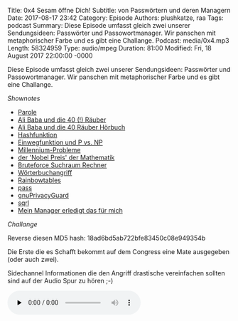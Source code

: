 Title: 0x4 Sesam öffne Dich! 
Subtitle: von Passwörtern und deren Managern
Date: 2017-08-17 23:42
Category: Episode
Authors: plushkatze, raa 
Tags: podcast
Summary: Diese Episode umfasst gleich zwei unserer Sendungsideen: Passwörter und Passowortmanager. Wir panschen mit metaphorischer Farbe und es gibt eine Challange. 
Podcast: media/0x4.mp3
Length: 58324959 
Type: audio/mpeg
Duration: 81:00
Modified: Fri, 18 August 2017 22:00:00 -0000

Diese Episode umfasst gleich zwei unserer Sendungsideen:
Passwörter und Passowortmanager. Wir panschen mit metaphorischer Farbe 
und es gibt eine Challange.

*Shownotes*

* [Parole](https://de.wikipedia.org/wiki/Parole_(Milit%C3%A4r))
* [Ali Baba und die 40 (!) Räuber](http://gutenberg.spiegel.de/buch/tausend-und-eine-nacht-dritter-band-3446/10)
* [Ali Baba und die 40 Räuber Hörbuch](https://web.archive.org/web/20061026111804/http://www.vorleser.net:80/html/1001.html)
* [Hashfunktion](https://de.wikipedia.org/wiki/Hashfunktion) 
* [Einwegfunktion und P vs. NP](https://de.wikipedia.org/wiki/Einwegfunktion#Problem_der_Existenz_der_Einwegfunktionen)
* [Millennium-Probleme](https://de.wikipedia.org/wiki/Millennium-Probleme)
* [der 'Nobel Preis' der Mathematik](https://de.wikipedia.org/wiki/Fields-Medaille)
* [Bruteforce Suchraum Rechner](https://www.grc.com/haystack.htm)
* [Wörterbuchangriff](https://de.wikipedia.org/wiki/W%C3%B6rterbuchangriff)
* [Rainbowtables](https://de.wikipedia.org/wiki/Rainbow_Table)
* [pass](https://www.passwordstore.org/)
* [gnuPrivacyGuard](https://gnupg.org/)
* [sqrl](https://www.grc.com/sqrl/sqrl.htm)
* [Mein Manager erledigt das für mich](https://www.youtube.com/watch?v=_U_197JbwlY)

*Challange*

Reverse diesen MD5 hash:
18ad6bd5ab722bfe83450c08e949354b

Die Erste die es Schafft bekommt auf dem Congress eine Mate ausgegeben (oder auch zwei).

Sidechannel Informationen die den Angriff drastische vereinfachen sollten sind auf der Audio Spur zu hören ;-)

<audio preload="none" controls="enabled"><source type="audio/mp3" src="https://shw.rickmer.org/media/0x4.mp3"></audio>

